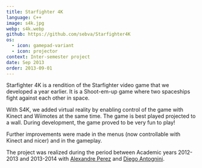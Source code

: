 ```yaml
---
title: Starfighter 4K
language: C++
image: s4k.jpg
webp: s4k.webp
github: https://github.com/sebva/Starfighter4K
os:
  - icon: gamepad-variant
  - icon: projector
context: Inter-semester project
date: Sep 2013
order: 2013-09-01
---
```


Starfighter 4K is a rendition of the Starfighter video game that we developed a year earlier. It is a Shoot-em-up game where two spaceships fight against each other in space.

With S4K, we added virtual reality by enabling control of the game with Kinect and Wiimotes at the same time. The game is best played projected to a wall. During development, the game proved to be very fun to play!

Further improvements were made in the menus (now controllable with Kinect and nicer) and in the gameplay.

The project was realized during the period between Academic years 2012-2013 and 2013-2014 with [Alexandre Perez](https://perezapp.ch) and [Diego Antognini](https://ch.linkedin.com/in/diegoantognini).
